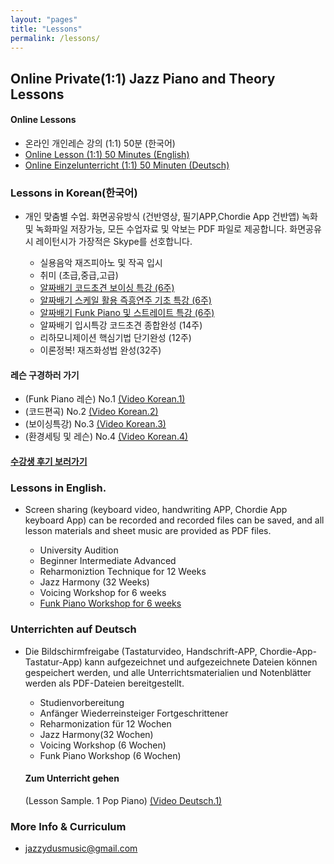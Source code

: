 ```yaml
---
layout: "pages"
title: "Lessons"
permalink: /lessons/
---
```


## Online Private(1:1) Jazz Piano and Theory Lessons

#### Online Lessons
  
 - 온라인 개인레슨 강의 (1:1)  50분 (한국어)
 - <a href="/lessons/onlinelesson-eng">Online Lesson (1:1) 50 Minutes (English)</a>
 - <a href="/lessons/onlinelesson-deutsch">Online Einzelunterricht (1:1) 50 Minuten (Deutsch)</a>
 
### Lessons in Korean(한국어)
 
- 개인 맞춤별 수업. 화면공유방식 (건반영상, 필기APP,Chordie App 건반앱) 녹화 및  녹화파일 저장가능, 모든 수업자료 및 악보는 PDF 파일로 제공합니다. 화면공유시 레이턴시가 가장적은 Skype를 선호합니다.

 
  
  - 실용음악 재즈피아노 및 작곡 입시
  - 취미 (초급,중급,고급)
  - <a href="/lessons/essential-voicings">알짜배기 코드초견 보이싱 특강 (6주)</a>
  - <a href="/lessons/essential-scale">알짜배기 스케일 활용 즉흥연주 기초 특강 (6주)
  - <a href="/lessons/essential-funk">알짜배기 Funk Piano 및 스트레이트 특강 (6주)</a>
  - 알짜배기 입시특강 코드초견 종합완성 (14주)
  - 리하모니제이션 핵심기법 단기완성 (12주)
  - 이론정복! 재즈화성법 완성(32주)
  
 
#### 레슨 구경하러 가기 
- (Funk Piano 레슨) No.1 
    <a href="https://youtu.be/93QkhEATEMc"
    target="_blank"> (Video Korean.1)</a>  
- (코드편곡) No.2
    <a href="https://youtu.be/peX0o5pAD2Q" target="_blank"> (Video Korean.2)</a>
- (보이싱특강) No.3
    <a href="https://youtu.be/hi-q-cANOEc" target="_blank"> (Video Korean.3)</a>
- (환경세팅 및 레슨) No.4
    <a href="https://youtu.be/AVtyd8GAnoM" target="_blank"> (Video Korean.4)</a>

#### <a href="https://jjmusic-online.github.io/assets/images/photo13.jpg">수강생 후기 보러가기</a>
 
### Lessons in English.

- Screen sharing (keyboard video, handwriting APP, Chordie App keyboard App) can be recorded and recorded files can be saved, and all lesson materials and sheet music are provided as PDF files.

  - University Audition
  - Beginner Intermediate Advanced
  - Reharmoniztion Technique for 12 Weeks
  - Jazz Harmony (32 Weeks)
  - Voicing Workshop for 6 weeks
  - <a href="/lessons/essential-funkeng">Funk Piano Workshop for 6 weeks </a>

### Unterrichten auf Deutsch

- Die Bildschirmfreigabe (Tastaturvideo, Handschrift-APP, Chordie-App-Tastatur-App) kann aufgezeichnet und aufgezeichnete Dateien können gespeichert werden, und alle Unterrichtsmaterialien und Notenblätter werden als PDF-Dateien bereitgestellt.

  - Studienvorbereitung
  - Anfänger Wiederreinsteiger Fortgeschrittener
  - Reharmonization für 12 Wochen
  - Jazz Harmony(32 Wochen)
  - Voicing Workshop (6 Wochen)
  - Funk Piano Workshop (6 Wochen)

  #### Zum Unterricht gehen 
  (Lesson Sample. 1 Pop Piano)
<a href="https://youtu.be/jDeisctXh1c" target="_blank"> (Video Deutsch.1)</a>


### More Info & Curriculum
- jazzydusmusic@gmail.com



